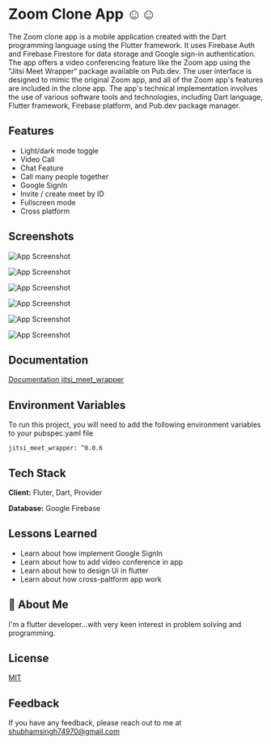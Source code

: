 
# Zoom Clone App ☺️☺️

The Zoom clone app is a mobile application created with the Dart programming language using the Flutter framework. It uses Firebase Auth and Firebase Firestore for data storage and Google sign-in authentication. The app offers a video conferencing feature like the Zoom app using the "Jitsi Meet Wrapper" package available on Pub.dev. The user interface is designed to mimic the original Zoom app, and all of the Zoom app's features are included in the clone app. The app's technical implementation involves the use of various software tools and technologies, including Dart language, Flutter framework, Firebase platform, and Pub.dev package manager.


## Features

- Light/dark mode toggle
- Video Call
- Chat Feature
- Call many people together
- Google SignIn
- Invite / create meet by ID
- Fullscreen mode
- Cross platform


## Screenshots

![App Screenshot](https://drive.google.com/uc?export=view&id=1Q5xvN7TT5RBmHQ01MJ47V3-huaO0Q0CL)

![App Screenshot](https://drive.google.com/uc?export=view&id=1va9IsZiaA1lX7f01nbdPn8Cv0xgpXPtc)

![App Screenshot](https://drive.google.com/uc?export=view&id=1rNa-V648MQn_3hntI4k6UUP_HuUfDqmP)

![App Screenshot](https://drive.google.com/uc?export=view&id=1CtTvjQ-CuhfBjYU0bEl12zzesl1RUC1i)

![App Screenshot](https://drive.google.com/uc?export=view&id=11Bnoev4jVJhX8pl6wrqkDo2TWHUg7zdw)

![App Screenshot](https://drive.google.com/uc?export=view&id=1FdVhPOkZMf2TcDdy_xTmZL94xWCBJL2K)



## Documentation

[Documentation jitsi_meet_wrapper](https://pub.dev/packages/jitsi_meet_wrapper)


## Environment Variables

To run this project, you will need to add the following environment variables to your pubspec.yaml file

`jitsi_meet_wrapper: ^0.0.6`



## Tech Stack

**Client:** Fluter, Dart, Provider

**Database:** Google Firebase


## Lessons Learned

- Learn about how implement Google SignIn
- Learn about how to add video conference in app
- Learn about how to design Ui in flutter
- Learn about how cross-paltform app work


## 🚀 About Me
I'm a flutter developer...with very keen interest in problem solving and programming.


## License

[MIT](https://choosealicense.com/licenses/mit/)


## Feedback

If you have any feedback, please reach out to me at shubhamsingh74970@gmail.com

